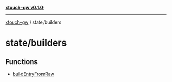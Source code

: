 [**xtouch-gw v0.1.0**](../../README.md)

***

[xtouch-gw](../../README.md) / state/builders

# state/builders

## Functions

- [buildEntryFromRaw](functions/buildEntryFromRaw.md)
